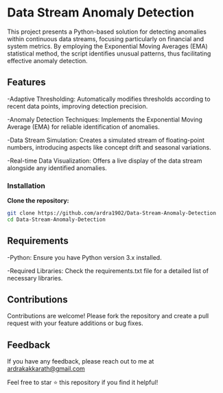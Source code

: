 
# Data Stream Anomaly Detection

This project presents a Python-based solution for detecting anomalies within continuous data streams, focusing particularly on financial and system metrics. By employing the Exponential Moving Averages (EMA) statistical method, the script identifies unusual patterns, thus facilitating effective anomaly detection.

<!-- ![App Screenshot](https://raw.githubusercontent.com/ardra1902/AI-Video-Highlighter/main/AIVSS.png) -->

## Features

-Adaptive Thresholding: Automatically modifies thresholds according to recent data points, improving detection precision.

-Anomaly Detection Techniques: Implements the Exponential Moving Average (EMA) for reliable identification of anomalies.

-Data Stream Simulation: Creates a simulated stream of floating-point numbers, introducing aspects like concept drift and seasonal variations.

-Real-time Data Visualization: Offers a live display of the data stream alongside any identified anomalies.
### Installation


**Clone the repository:**
   ```bash
   git clone https://github.com/ardra1902/Data-Stream-Anomaly-Detection
   cd Data-Stream-Anomaly-Detection
```


## Requirements

-Python: Ensure you have Python version 3.x installed.

-Required Libraries: Check the requirements.txt file for a detailed list of necessary libraries.





## Contributions

Contributions are welcome! Please fork the repository and create a pull request with your feature additions or bug fixes.
## Feedback


If you have any feedback, please reach out to me at ardrakakkarath@gmail.com

Feel free to star ⭐ this repository if you find it helpful!
